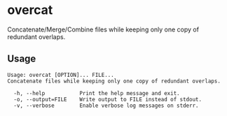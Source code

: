 # overcat

Concatenate/Merge/Combine files while keeping only one copy of redundant
overlaps.

## Usage

```
Usage: overcat [OPTION]... FILE...
Concatenate files while keeping only one copy of redundant overlaps.

  -h, --help           Print the help message and exit.
  -o, --output=FILE    Write output to FILE instead of stdout.
  -v, --verbose        Enable verbose log messages on stderr.
```
